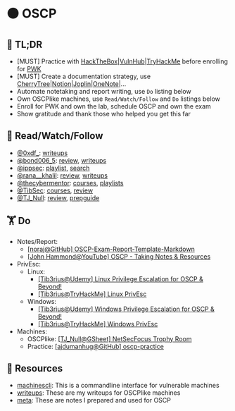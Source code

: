 # 🟠 OSCP

## 🌱 TL;DR
- [MUST] Practice with [HackTheBox](https://www.hackthebox.eu/)|[VulnHub](https://www.vulnhub.com/)|[TryHackMe](https://tryhackme.com/) before enrolling for [PWK](https://www.offensive-security.com/pwk-oscp/)
- [MUST] Create a documentation strategy, use [CherryTree](https://www.giuspen.com/cherrytree/)|[Notion](https://www.notion.so/)|[Joplin](https://joplinapp.org/)|[OneNote](https://www.onenote.com/)|...
- Automate notetaking and report writing, use `Do` listing below
- Own OSCPlike machines, use `Read/Watch/Follow` and `Do` listings below
- Enroll for PWK and own the lab, schedule OSCP and own the exam
- Show gratitude and thank those who helped you get this far

## 🧘 Read/Watch/Follow
- [@0xdf_](https://twitter.com/0xdf_): [writeups](https://0xdf.gitlab.io/tags.html#oscp-like)
- [@bond006_5](https://twitter.com/bond006_5): [review](https://medium.com/@bondo.mike/certification-oscp-de41adeb9d7e), [writeups](https://medium.com/@bondo.mike)
- [@ippsec](https://twitter.com/ippsec): [playlist](https://www.youtube.com/playlist?list=PLidcsTyj9JXK-fnabFLVEVulnHubinQ14Jy5tf), [search](https://ippsec.rocks/)
- [@rana__khalil](https://twitter.com/rana__khalil): [review](https://medium.com/@ranakhalil101/my-oscp-journey-a-review-fa779b4339d9), [writeups](https://medium.com/@ranakhalil101)
- [@thecybermentor](https://twitter.com/thecybermentor): [courses](https://www.udemy.com/user/heath-adams-2/), [playlists](https://www.youtube.com/channel/UC0ArlFuFYMpEewyRBzdLHiw/playlists)
- [@TibSec](https://twitter.com/tibsec): [courses](https://www.udemy.com/user/tib3rius/), [review](https://medium.com/@Tib3rius/59-hosts-to-glory-passing-the-oscp-acf0fd384371)
- [@TJ_Null](https://twitter.com/tj_null): [review](https://www.netsecfocus.com/oscp/review/2019/01/29/An_Adventure_to_Try_Harder_Tjnulls_OSCP_Journey.html), [prepguide](https://www.netsecfocus.com/oscp/2019/03/29/The_Journey_to_Try_Harder-_TJNulls_Preparation_Guide_for_PWK_OSCP.html)

## 🏋 Do
- Notes/Report:
    * [[noraj@GitHub] OSCP-Exam-Report-Template-Markdown](https://github.com/noraj/OSCP-Exam-Report-Template-Markdown)
    * [[John Hammond@YouTube] OSCP - Taking Notes & Resources](https://www.youtube.com/watch?v=MQGozZzHUwQ)
- PrivEsc:
    * Linux:
        * [[Tib3rius@Udemy] Linux Privilege Escalation for OSCP & Beyond!](https://www.udemy.com/course/linux-privilege-escalation/learn/lecture/16313118#overview)
        * [[Tib3rius@TryHackMe] Linux PrivEsc](https://tryhackme.com/room/linuxprivesc)
    * Windows:
        * [[Tib3rius@Udemy] Windows Privilege Escalation for OSCP & Beyond!](https://www.udemy.com/course/windows-privilege-escalation/learn/lecture/18153180#overview)
        * [[Tib3rius@TryHackMe] Windows PrivEsc](https://tryhackme.com/room/windows10privesc)
- Machines:
    * OSCPlike: [[TJ_Null@GSheet] NetSecFocus Trophy Room](https://docs.google.com/spreadsheets/u/1/d/1dwSMIAPIam0PuRBkCiDI88pU3yzrqqHkDtBngUHNCw8/htmlview)
    * Practice: [[ajdumanhug@GitHub] oscp-practice](https://github.com/ajdumanhug/oscp-practice)

## 🎯 Resources
- [machinescli](): This is a commandline interface for vulnerable machines
- [writeups](): These are my writeups for OSCPlike machines
- [meta](): These are notes I prepared and used for OSCP
